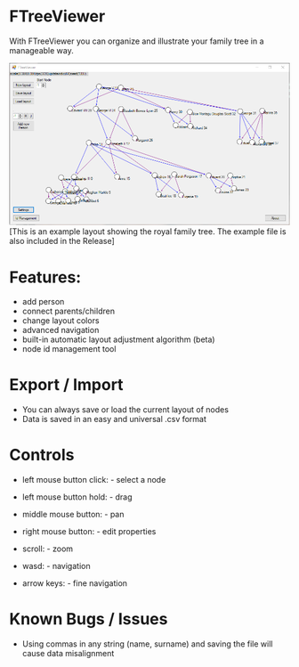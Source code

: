 # FTreeViewer
With FTreeViewer you can organize and illustrate your family tree in a manageable way.

![screenshot 1.0.0](/screenshots/Screenshot-1.0.0.png?raw=true "1.0.0")
[This is an example layout showing the royal family tree. The example file is also included in the Release]

# Features:
- add person
- connect parents/children
- change layout colors
- advanced navigation
- built-in automatic layout adjustment algorithm (beta)
- node id management tool

# Export / Import
- You can always save or load the current layout of nodes
- Data is saved in an easy and universal .csv format

# Controls

- left mouse button click: - select a node
- left mouse button hold: - drag
- middle mouse button: - pan
- right mouse button: - edit properties
- scroll: - zoom

- wasd: - navigation
- arrow keys: - fine navigation

# Known Bugs / Issues
- Using commas in any string (name, surname) and saving the file will cause data misalignment
